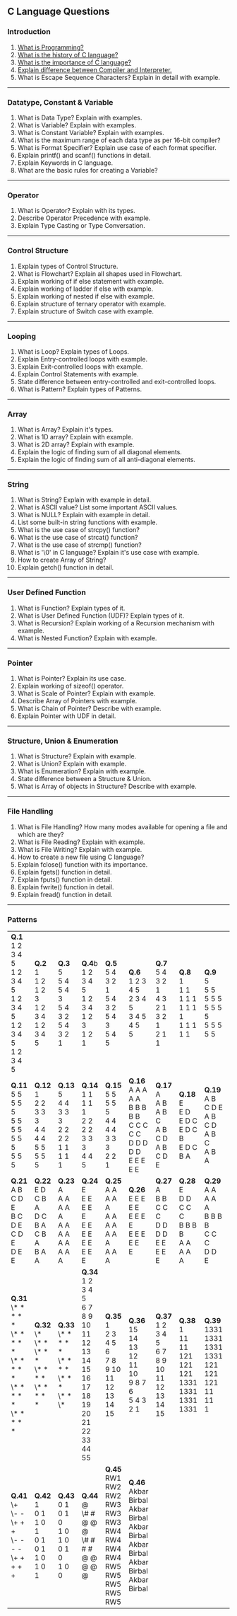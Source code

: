 ## C Language Questions

### Introduction
1. [What is Programming?](https://medium.com/@milankathiriya/what-is-programming-fe7a0dc39a7a)
2. [What is the history of C language?](https://medium.com/@milankathiriya/the-history-of-the-c-language-b9deb0155bf0)
3. [What is the importance of C language?](https://medium.com/@milankathiriya/importance-features-of-c-language-7fe80a1a754b)
4. [Explain difference between Compiler and Interpreter.](https://medium.com/@milankathiriya/translator-compiler-interpreter-522ce6b75e55)
5. What is Escape Sequence Characters? Explain in detail with example.

---

### Datatype, Constant & Variable
1. What is Data Type? Explain with examples.
2. What is Variable? Explain with examples.
3. What is Constant Variable? Explain with examples.
4. What is the maximum range of each data type as per 16-bit compiler?
5. What is Format Specifier? Explain use case of each format specifier.
6. Explain printf() and scanf() functions in detail.
7. Explain Keywords in C language.
8. What are the basic rules for creating a Variable?

---

### Operator
1. What is Operator? Explain with its types.
2. Describe Operator Precedence with example.
3. Explain Type Casting or Type Conversation.

---

### Control Structure
1. Explain types of Control Structure.
2. What is Flowchart? Explain all shapes used in Flowchart.
3. Explain working of if else statement with example.
4. Explain working of ladder if else with example.
5. Explain working of nested if else with example.
6. Explain structure of ternary operator with example.
7. Explain structure of Switch case with example.

---

### Looping
1. What is Loop? Explain types of Loops.
2. Explain Entry-controlled loops with example.
3. Explain Exit-controlled loops with example.
4. Explain Control Statements with example.
5. State difference between entry-controlled and exit-controlled loops.
6. What is Pattern? Explain types of Patterns.

---

### Array
1. What is Array? Explain it's types.
2. What is 1D array? Explain with example.
3. What is 2D array? Explain with example.
4. Explain the logic of finding sum of all diagonal elements.
5. Explain the logic of finding sum of all anti-diagonal elements.

---

### String
1. What is String? Explain with example in detail.
2. What is ASCII value? List some important ASCII values.
3. What is NULL? Explain with example in detail.
4. List some built-in string functions with example.
5. What is the use case of strcpy() function?
6. What is the use case of strcat() function?
7. What is the use case of strcmp() function?
8. What is '\0' in C language? Explain it's use case with example.
9. How to create Array of String?
10. Explain getch() function in detail.

---

### User Defined Function
1. What is Function? Explain types of it.
2. What is User Defined Function (UDF)? Explain types of it.
3. What is Recursion? Explain working of a Recursion mechanism with example.
4. What is Nested Function? Explain with example.

---

### Pointer
1. What is Pointer? Explain its use case.
2. Explain working of sizeof() operator.
3. What is Scale of Pointer? Explain with example.
4. Describe Array of Pointers with example.
5. What is Chain of Pointer? Describe with example.
6. Explain Pointer with UDF in detail.

---

### Structure, Union & Enumeration
1. What is Structure? Explain with example.
2. What is Union? Explain with example.
3. What is Enumeration? Explain with example.
4. State difference between a Structure & Union.
5. What is Array of objects in Structure? Describe with example.

---

### File Handling
1. What is File Handling? How many modes available for opening a file and which are they?
2. What is File Reading? Explain with example.
3. What is File Writing? Explain with example.
4. How to create a new file using C language?
5. Explain fclose() function with its importance.
6. Explain fgets() function in detail.
7. Explain fputs() function in detail.
8. Explain fwrite() function in detail.
9. Explain fread() function in detail.

---

### Patterns

<table>
  <tbody>
    <tr>
      <td>
        <b>Q.1</b> <br>
        1 2 3 4 5 <br>
        1 2 3 4 5 <br>
        1 2 3 4 5 <br>
        1 2 3 4 5 <br>
        1 2 3 4 5 <br>
      </td>
      <td>
        <b>Q.2</b> <br>
        1 <br>
        1 2 <br>
        1 2 3 <br>
        1 2 3 4 <br>
        1 2 3 4 5 <br>
      </td>
      <td>
        <b>Q.3</b> <br>
        5 <br>
        5 4 <br>
        5 4 3 <br>
        5 4 3 2 <br>
        5 4 3 2 1 <br>
      </td>
      <td>
        <b>Q.4</b>b <br>
        1 2 3 4 5 <br>
        1 2 3 4 <br>
        1 2 3 <br>
        1 2 <br>
        1 <br>
      </td>
      <td>
        <b>Q.5</b> <br>
        5 4 3 2 1 <br>
        5 4 3 2 <br>
        5 4 3 <br>
        5 4 <br>
        5 <br>
      </td>
      <td>
        <b>Q.6</b> <br>
        1 2 3 4 5 <br>
        2 3 4 5 <br>
        3 4 5 <br>
        4 5 <br>
        5 <br>
      </td>
      <td>
        <b>Q.7</b> <br>
        5 4 3 2 1 <br>
        4 3 2 1 <br>
        3 2 1 <br>
        2 1 <br>
        1 <br>
      </td>
      <td>
        <b>Q.8</b> <br>
        1 <br>
        1 1 <br>
        1 1 1 <br>
        1 1 1 1 <br>
        1 1 1 1 1 <br>
      </td>
      <td>
        <b>Q.9</b> <br>
        5 <br>
        5 5 <br>
        5 5 5 <br>
        5 5 5 5 <br>
        5 5 5 5 5 <br>
      </td>
      <td>
        <b>Q.10</b> <br>
        1 1 1 1 1 <br>
        1 1 1 1 <br>
        1 1 1 <br>
        1 1 <br>
        1 <br>
      </td>
    </tr>
    <tr>
      <td>
        <b>Q.11</b> <br>
        5 5 5 5 5 <br>
        5 5 5 5 <br>
        5 5 5 <br>
        5 5 <br>
        5 <br>
      </td>
      <td>
        <b>Q.12</b> <br>
        1 <br>
        2 2 <br>
        3 3 3 <br>
        4 4 4 4 <br>
        5 5 5 5 5 <br>
      </td>
      <td>
        <b>Q.13</b> <br>
        5 <br>
        4 4 <br>
        3 3 3 <br>
        2 2 2 2 <br>
        1 1 1 1 1 <br>
      </td>
      <td>
        <b>Q.14</b> <br>
        1 1 1 1 1 <br>
        2 2 2 2 <br>
        3 3 3 <br>
        4 4 <br>
        5 <br>
      </td>
      <td>
        <b>Q.15</b> <br>
        5 5 5 5 5 <br>
        4 4 4 4 <br>
        3 3 3 <br>
        2 2 <br>
        1 <br>
      </td>
      <td>
        <b>Q.16</b> <br>
        A A A A A <br>
        B B B B B <br>
        C C C C C <br>
        D D D D D <br>
        E E E E E <br>
      </td>
      <td>
        <b>Q.17</b> <br>
        A <br>
        A B <br>
        A B C <br>
        A B C D <br>
        A B C D E <br>
      </td>
      <td>
        <b>Q.18</b> <br>
        E <br>
        E D <br>
        E D C <br>
        E D C B <br>
        E D C B A <br>
      </td>
      <td>
        <b>Q.19</b> <br>
        A B C D E <br>
        A B C D <br>
        A B C <br>
        A B <br>
        A <br>
      </td>
      <td>
        <b>Q.20</b> <br>
        E D C B A <br>
        E D C B <br>
        E D C <br>
        E D <br>
        E <br>
      </td>
    </tr>
    <tr>
      <td>
        <b>Q.21</b> <br>
        A B C D E <br>
        B C D E <br>
        C D E <br>
        D E <br>
        E <br>
      </td>
      <td>
        <b>Q.22</b> <br>
        E D C B A <br>
        D C B A <br> 
        C B A <br>
        B A <br>
        A <br>
      </td>
      <td>
        <b>Q.23</b> <br>
        A <br>
        A A <br>
        A A A <br>
        A A A A <br>
        A A A A A <br>
      </td>
      <td>
        <b>Q.24</b> <br>
        E <br>
        E E <br>
        E E E <br>
        E E E E <br>
        E E E E E <br>
      </td>
      <td>
        <b>Q.25</b> <br>
        A A A A A <br>
        A A A A <br>
        A A A <br>
        A A <br>
        A <br>
      </td>
      <td>
        <b>Q.26</b> <br>
        E E E E E <br>
        E E E E <br>
        E E E <br>
        E E <br>
        E <br>
      </td>
      <td>
        <b>Q.27</b> <br>
        A <br>
        B B <br>
        C C C <br>
        D D D D <br>
        E E E E E <br>
      </td>
      <td>
        <b>Q.28</b> <br>
        E <br>
        D D <br>
        C C C <br>
        B B B B <br>
        A A A A A <br>
      </td>
      <td>
        <b>Q.29</b> <br>
        A A A A A <br>
        B B B B <br>
        C C C <br>
        D D <br>
        E <br>
      </td>
      <td>
        <b>Q.30</b> <br>
        E E E E E <br>
        D D D D <br>
        C C C <br>
        B B <br>
        A <br>
      </td>
    </tr>
    <tr>
      <td>
        <b>Q.31</b> <br>
        \* * * * * <br>
        \* * * * * <br>
        \* * * * * <br>
        \* * * * * <br>
        \* * * * * <br>
      </td>
      <td>
        <b>Q.32</b> <br>
        \* <br>
        \* * <br>
        \* * * <br>
        \* * * * <br>
        \* * * * * <br>
      </td>
      <td>
        <b>Q.33</b> <br>
        \* * * * * <br>
        \* * * * <br>
        \* * * <br>
        \* * <br>
        \* <br>
      </td>
      <td>
        <b>Q.34</b> <br>
        1 2 3 4 5 <br>
        6 7 8 9 10 <br>
        11 12 13 14 15 <br>
        16 17 18 19 20 <br>
        21 22 33 44 55 <br>
      </td>
      <td>
        <b>Q.35</b> <br>
        1 <br>
        2 3 <br>
        4 5 6 <br>
        7 8 9 10 <br>
        11 12 13 14 15 <br>
      </td>
      <td>
        <b>Q.36</b> <br>
        15 <br>
        14 13 <br>
        12 11 10 <br>
        9 8 7 6 <br>
        5 4 3 2 1 <br>
      </td>
      <td>
        <b>Q.37</b> <br>
        1 2 3 4 5 <br>
        6 7 8 9 <br>
        10 11 12 <br>
        13 14 <br>
        15 <br>
      </td>
      <td>
        <b>Q.38</b> <br>
        1 <br>
        11 11 <br>
        121 121 121 <br>
        1331 1331 1331 1331 <br>
      </td>
      <td>
        <b>Q.39</b> <br>
        1331 1331 1331 1331 <br>
        121 121 121 <br>
        11 11 <br>
        1 <br>
      </td>
      <td>
        <b>Q.40</b> <br>
        \+ <br>
        \+ - <br>
        \+ - + <br>
        \+ - + - <br>
        \+ - + - + <br>
      </td>
    </tr>
    <tr>
      <td>
        <b>Q.41</b> <br>
        \+ <br>
        \- - <br>
        \+ + + <br>
        \- - - - <br>
        \+ + + + + <br>
      </td>
      <td>
        <b>Q.42</b> <br>
        1 <br>
        0 1 <br>
        1 0 1 <br>
        0 1 0 1 <br>
        1 0 1 0 1 <br>
      </td>
      <td>
        <b>Q.43</b> <br>
        0 1 0 1 0 <br>
        1 0 1 0 <br>
        0 1 0 <br>
        1 0 <br>
        0 <br>
      </td>
      <td>
        <b>Q.44</b> <br>
        @ <br>
        \# # <br>
        @ @ @ <br>
        \# # # # <br>
        @ @ @ @ @ <br>
      </td>
      <td>
        <b>Q.45</b> <br>
        RW1 <br>
        RW2 RW2 <br>
        RW3 RW3 RW3 <br>
        RW4 RW4 RW4 RW4 <br>
        RW5 RW5 RW5 RW5 RW5 <br>
      </td>
      <td>
        <b>Q.46</b> <br>
        Akbar Birbal Akbar Birbal Akbar Birbal <br>
        Akbar Birbal Akbar Birbal <br>
        Akbar Birbal <br>
      </td>
    </tr>
  </tbody>
</table>
